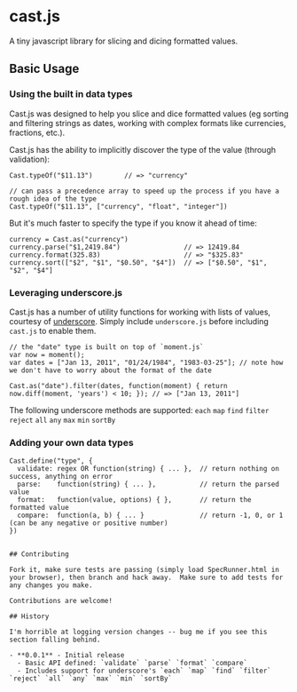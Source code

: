 cast.js
========

A tiny javascript library for slicing and dicing formatted values.

## Basic Usage

### Using the built in data types

Cast.js was designed to help you slice and dice formatted values (eg sorting and filtering strings as dates, working with complex formats like currencies, fractions, etc.).

Cast.js has the ability to implicitly discover the type of the value (through validation):

```
Cast.typeOf("$11.13")        // => "currency"

// can pass a precedence array to speed up the process if you have a rough idea of the type
Cast.typeOf("$11.13", ["currency", "float", "integer"])
```

But it's much faster to specify the type if you know it ahead of time:

```
currency = Cast.as("currency")
currency.parse("$1,2419.84")                // => 12419.84
currency.format(325.83)                     // => "$325.83"
currency.sort(["$2", "$1", "$0.50", "$4"])  // => ["$0.50", "$1", "$2", "$4"]
```

### Leveraging underscore.js

Cast.js has a number of utility functions for working with lists of values, courtesy of [underscore](http://underscorejs.org/).
Simply include `underscore.js` before including `cast.js` to enable them.

```
// the "date" type is built on top of `moment.js`
var now = moment();
var dates = ["Jan 13, 2011", "01/24/1984", "1983-03-25"]; // note how we don't have to worry about the format of the date

Cast.as("date").filter(dates, function(moment) { return now.diff(moment, 'years') < 10; }); // => ["Jan 13, 2011"]
```

The following underscore methods are supported:
`each` `map` `find` `filter` `reject` `all` `any` `max` `min` `sortBy`

### Adding your own data types
```
Cast.define("type", {
  validate: regex OR function(string) { ... },  // return nothing on success, anything on error
  parse:    function(string) { ... },           // return the parsed value
  format:   function(value, options) { },       // return the formatted value
  compare:  function(a, b) { ... }              // return -1, 0, or 1 (can be any negative or positive number)
})


## Contributing

Fork it, make sure tests are passing (simply load SpecRunner.html in your browser), then branch and hack away.  Make sure to add tests for any changes you make.

Contributions are welcome!

## History

I'm horrible at logging version changes -- bug me if you see this section falling behind.

- **0.0.1** - Initial release
  - Basic API defined: `validate` `parse` `format` `compare`
  - Includes support for underscore's `each` `map` `find` `filter` `reject` `all` `any` `max` `min` `sortBy`